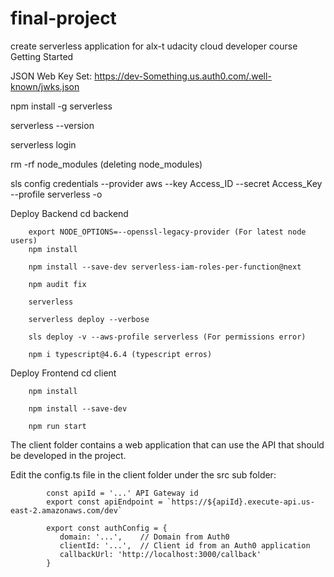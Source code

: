 # final-project
 create serverless application for alx-t udacity cloud developer course
Getting Started

JSON Web Key Set: https://dev-Something.us.auth0.com/.well-known/jwks.json

npm install -g serverless

serverless --version

serverless login

rm -rf node_modules (deleting node_modules)

sls config credentials --provider aws --key Access_ID --secret Access_Key --profile serverless -o

Deploy Backend
        cd backend
        
        export NODE_OPTIONS=--openssl-legacy-provider (For latest node users)
        npm install

        npm install --save-dev serverless-iam-roles-per-function@next 
        
        npm audit fix

        serverless

        serverless deploy --verbose
        
        sls deploy -v --aws-profile serverless (For permissions error)
        
        npm i typescript@4.6.4 (typescript erros)
        
Deploy Frontend
        cd client
        
        npm install

        npm install --save-dev
        
        npm run start
        
The client folder contains a web application that can use the API that should be developed in the project.

Edit the config.ts file in the client folder under the src sub folder:

            const apiId = '...' API Gateway id
            export const apiEndpoint = `https://${apiId}.execute-api.us-east-2.amazonaws.com/dev`

            export const authConfig = {
               domain: '...',    // Domain from Auth0
               clientId: '...',  // Client id from an Auth0 application
               callbackUrl: 'http://localhost:3000/callback'
            }
